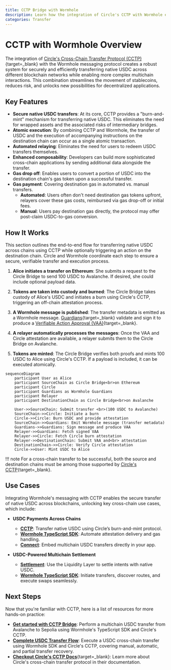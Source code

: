 ```yaml
---
title: CCTP Bridge with Wormhole
description: Learn how the integration of Circle's CCTP with Wormhole enables secure and efficient native USDC transfers and complex cross-chain interactions.
categories: Transfer
---
```


# CCTP with Wormhole Overview 

The integration of [Circle's Cross-Chain Transfer Protocol (CCTP)](https://www.circle.com/cross-chain-transfer-protocol){target=\_blank} with the Wormhole messaging protocol creates a robust system for securely and efficiently transferring native USDC across different blockchain networks while enabling more complex multichain interactions. This combination streamlines the movement of stablecoins, reduces risk, and unlocks new possibilities for decentralized applications.

## Key Features

- **Secure native USDC transfers**: At its core, CCTP provides a "burn-and-mint" mechanism for transferring native USDC. This eliminates the need for wrapped assets and the associated risks of intermediary bridges.
- **Atomic execution**: By combining CCTP and Wormhole, the transfer of USDC and the execution of accompanying instructions on the destination chain can occur as a single atomic transaction.
- **Automated relaying**: Eliminates the need for users to redeem USDC transfers themselves.
- **Enhanced composability**: Developers can build more sophisticated cross-chain applications by sending additional data alongside the transfer.
- **Gas drop off**: Enables users to convert a portion of USDC into the destination chain's gas token upon a successful transfer.
- **Gas payment**: Covering destination gas in automated vs. manual transfers.
    - **Automated**: Users often don't need destination gas tokens upfront, relayers cover these gas costs, reimbursed via gas drop-off or initial fees.
    - **Manual**: Users pay destination gas directly, the protocol may offer post-claim USDC-to-gas conversion.

## How It Works

This section outlines the end-to-end flow for transferring native USDC across chains using CCTP while optionally triggering an action on the destination chain. Circle and Wormhole coordinate each step to ensure a secure, verifiable transfer and execution process.

1. **Alice initiates a transfer on Ethereum**: She submits a request to the Circle Bridge to send 100 USDC to Avalanche. If desired, she could include optional payload data.

2. **Tokens are taken into custody and burned**: The Circle Bridge takes custody of Alice's USDC and initiates a burn using Circle's CCTP, triggering an off-chain attestation process.

3. **A Wormhole message is published**: The transfer metadata is emitted as a Wormhole message. [Guardians](/docs/protocol/infrastructure/guardians/){target=\_blank} validate and sign it to produce a [Verifiable Action Approval (VAA)](/docs/protocol/infrastructure/vaas/){target=\_blank}.

4. **A relayer automatically processes the messages**: Once the VAA and Circle attestation are available, a relayer submits them to the Circle Bridge on Avalanche.

5. **Tokens are minted**: The Circle Bridge verifies both proofs and mints 100 USDC to Alice using Circle's CCTP. If a payload is included, it can be executed atomically.

```mermaid
sequenceDiagram
    participant User as Alice
    participant SourceChain as Circle Bridge<br>on Ethereum
    participant Circle
    participant Guardians as Wormhole Guardians
    participant Relayer
    participant DestinationChain as Circle Bridge<br>on Avalanche

    User->>SourceChain: Submit transfer <br>(100 USDC to Avalanche)
    SourceChain->>Circle: Initiate a burn
    Circle->>Circle: Burn USDC and provide attestation
    SourceChain->>Guardians: Emit Wormhole message (transfer metadata)
    Guardians->>Guardians: Sign message and produce VAA
    Relayer->>Guardians: Fetch signed VAA
    Relayer->>Circle: Fetch Circle burn attestation
    Relayer->>DestinationChain: Submit VAA and<br> attestation
    DestinationChain->>Circle: Verify Circle attestation
    Circle->>User: Mint USDC to Alice
```

!!! note 
    For a cross-chain transfer to be successful, both the source and destination chains must be among those supported by [Circle's CCTP](https://developers.circle.com/stablecoins/supported-domains){target=\_blank}.

## Use Cases

Integrating Wormhole's messaging with CCTP enables the secure transfer of native USDC across blockchains, unlocking key cross-chain use cases, which include:

- **USDC Payments Across Chains**
    - [**CCTP**](/docs/products/cctp-bridge/get-started/): Transfer native USDC using Circle’s burn-and-mint protocol.
    - [**Wormhole TypeScript SDK**](/docs/tools/typescript-sdk/sdk-reference/): Automate attestation delivery and gas handling.
    - [**Connect**](/docs/products/connect/overview/): Embed multichain USDC transfers directly in your app.

- **USDC-Powered Multichain Settlement**
    - [**Settlement**](/docs/products/settlement/overview/): Use the Liquidity Layer to settle intents with native USDC.
    - [**Wormhole TypeScript SDK**](/docs/tools/typescript-sdk/sdk-reference/): Initiate transfers, discover routes, and execute swaps seamlessly.

## Next Steps

Now that you're familiar with CCTP, here is a list of resources for more hands-on practice:

- [**Get started with CCTP Bridge**](/docs/products/cctp-bridge/get-started/): Perform a multichain USDC transfer from Avalanche to Sepolia using Wormhole's TypeScript SDK and Circle's CCTP.
- [**Complete USDC Transfer Flow**](/docs/products/cctp-bridge/tutorials/complete-usdc-transfer/): Execute a USDC cross-chain transfer using Wormhole SDK and Circle's CCTP, covering manual, automatic, and partial transfer recovery.
- [**Checkout Circle's CCTP Docs**](https://developers.circle.com/stablecoins/cctp-getting-started){target=\_blank}: Learn more about Circle's cross-chain transfer protocol in their documentation.